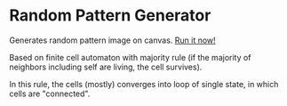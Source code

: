 # Random Pattern Generator

Generates random pattern image on canvas. [Run it now!](https://sekit.github.io/random-pattern-generator/)

Based on finite cell automaton with majority rule (if the majority of neighbors including self are living, the cell survives).

In this rule, the cells (mostly) converges into loop of single state, in which cells are "connected".
